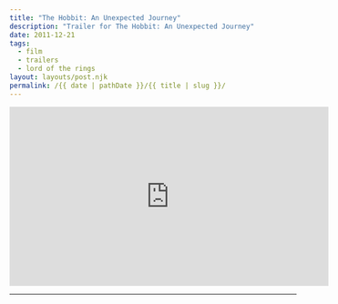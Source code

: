 ```yaml
---
title: "The Hobbit: An Unexpected Journey"
description: "Trailer for The Hobbit: An Unexpected Journey"
date: 2011-12-21
tags: 
  - film
  - trailers
  - lord of the rings
layout: layouts/post.njk
permalink: /{{ date | pathDate }}/{{ title | slug }}/
---
```


<iframe class="youtube-video" width="560" height="315" src="https://www.youtube.com/embed/G0k3kHtyoqc" title="YouTube video player" frameborder="0" allow="accelerometer; autoplay; clipboard-write; encrypted-media; gyroscope; picture-in-picture; web-share" allowfullscreen></iframe>

---
